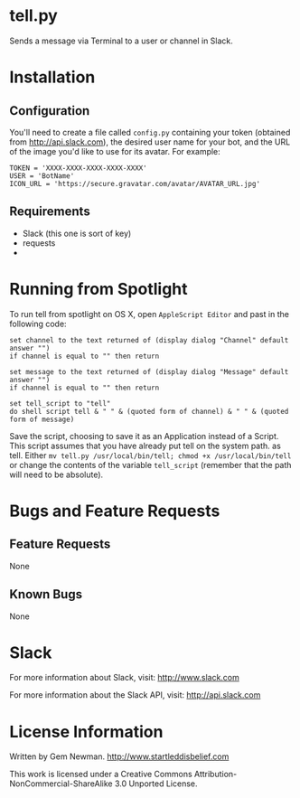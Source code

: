 tell.py
=======

Sends a message via Terminal to a user or channel in Slack.

Installation
============

Configuration
-------------

You'll need to create a file called `config.py` containing your token (obtained from http://api.slack.com), the desired user name for your bot, and the URL of the image you'd like to use for its avatar. For example:

```
TOKEN = 'XXXX-XXXX-XXXX-XXXX-XXXX'
USER = 'BotName'
ICON_URL = 'https://secure.gravatar.com/avatar/AVATAR_URL.jpg'
```

Requirements
------------

* Slack (this one is sort of key)
* requests
* 

Running from Spotlight
======================
To run tell from spotlight on OS X, open `AppleScript Editor` and past in the following code:
```applescript
set channel to the text returned of (display dialog "Channel" default answer "")
if channel is equal to "" then return

set message to the text returned of (display dialog "Message" default answer "")
if channel is equal to "" then return

set tell_script to "tell"
do shell script tell & " " & (quoted form of channel) & " " & (quoted form of message)
```

Save the script, choosing to save it as an Application instead of a Script. This script assumes that you have already put tell on the system path. as tell. Either `mv tell.py /usr/local/bin/tell; chmod +x /usr/local/bin/tell` or change the contents of the variable `tell_script` (remember that the path will need to be absolute).

Bugs and Feature Requests
=========================

Feature Requests
----------------

None

Known Bugs
----------

None

Slack
=====

For more information about Slack, visit:
http://www.slack.com

For more information about the Slack API, visit:
http://api.slack.com

License Information
===================

Written by Gem Newman.
http://www.startleddisbelief.com

This work is licensed under a Creative Commons Attribution-NonCommercial-ShareAlike 3.0 Unported License.

